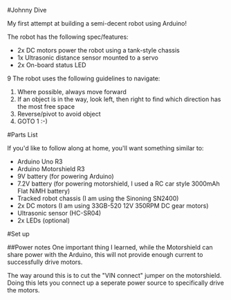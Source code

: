 #Johnny Dive

My first attempt at building a semi-decent robot using Arduino!


The robot has the following spec/features:

- 2x DC motors power the robot using a tank-style chassis
- 1x Ultrasonic distance sensor mounted to a servo
- 2x On-board status LED

9
The robot uses the following guidelines to navigate:

1. Where possible, always move forward
2. If an object is in the way, look left, then right to find which direction has the most free space
3. Reverse/pivot to avoid object
4. GOTO 1 :-)


#Parts List

If you'd like to follow along at home, you'll want something similar to:

- Arduino Uno R3
- Arduino Motorshield R3
- 9V battery (for powering Arduino)
- 7.2V battery (for powering motorshield, I used a RC car style 3000mAh Flat NiMH battery)
- Tracked robot chassis (I am using the Sinoning SN2400)
- 2x DC motors (I am using 33GB-520 12V 350RPM DC gear motors)
- Ultrasonic sensor (HC-SR04)
- 2x LEDs (optional)


#Set up

##Power notes
One important thing I learned, while the Motorshield can share power with the Arduino, this will not provide enough current to successfully drive motors.

The way around this is to cut the "VIN connect" jumper on the motorshield. Doing this lets you connect up a seperate power source to specifically drive the motors.


